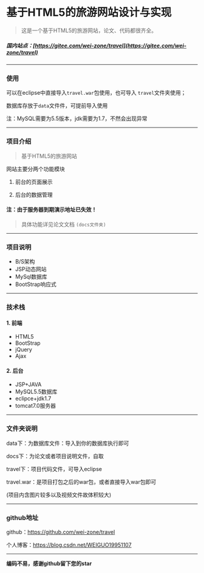 

# 基于HTML5的旅游网站设计与实现

> 这是一个基于HTML5的旅游网站，论文、代码都很齐全。


##### 国内站点：[https://gitee.com/wei-zone/travel](https://gitee.com/wei-zone/travel)

---

### 使用

可以在eclipse中直接导入`travel.war`包使用，也可导入 `travel`文件夹使用；

数据库存放于`data`文件件，可提前导入使用

注：MySQL需要为5.5版本，jdk需要为1.7，不然会出现异常

---

### 项目介绍

> 基于HTML5的旅游网站

网站主要分两个功能模块

1. 前台的页面展示

2. 后台的数据管理


#### 注：由于服务器到期演示地址已失效！

> 具体功能详见论文文档 `(docs文件夹)`

---
### 项目说明

*  B/S架构
*  JSP动态网站
*  MySql数据库
*  BootStrap响应式
---

### 技术栈

#### 1. 前端 

* HTML5
* BootStrap
* jQuery
* Ajax

#### 2. 后台

* JSP+JAVA
* MySQL5.5数据库
* eclipce+jdk1.7
* tomcat7.0服务器

---

### 文件夹说明

data下：为数据库文件：导入到你的数据库执行即可

docs下：为论文或者项目说明文件，自取

travel下：项目代码文件，可导入eclipse

travel.war：是项目打包之后的war包，或者直接导入war包即可

(项目内含图片较多以及视频文件故体积较大)

---

###  github地址

github：https://github.com/wei-zone/travel

个人博客：https://blog.csdn.net/WEIGUO19951107

---

**编码不易，感谢github留下您的star**
